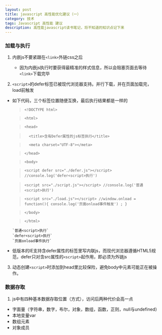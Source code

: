 ```yaml
---
layout: post
title: javascript 高性能优化建议（一）
category: 技术
tags: Javascript 高性能 建议
description: 高性能javascript读书笔记，将不知道的知识点记下来
---
```


### 加载与执行

1. 内嵌js不要紧跟在`<link>`外链css之后
    * 因为内嵌js执行时要获得最精准的样式信息，所以会阻塞页面去等待`<link>`下载完毕

2. `<script>`的defer标签已被现代浏览器支持。并行下载，并在页面加载完，load前触发
  * 如下代码，三个标签位置随便互换，最后执行结果都是一样的

    >   `<!DOCTYPE html>`
    
    >   `<html>`
    
    >    `<head>`
    
    >    `	<title>含有Defer属性的js标签执行</title>`
    
    >    `	<meta charset="UTF-8"></meta>`
    
    >    `</head>`
    
    >    `<body>`
    
    >    `<script defer src="./defer.js"></script> //console.log('defer<script>执行')`
    
    >    `<script src="./script.js"></script> //console.log('普通<script>执行')`
    
    >    `<script src="./load.js"></script> //window.onload = function(){ console.log('页面onload事件触发') ; }`
    
    >    `</body>`  
    
    >    `</html>`

        `普通<script>执行`
        `defer<script>执行`
        `页面onload事件执行`

  * 低版本的IE支持含defer属性的标签里写内联js，而现代浏览器遵循HTML5规范，defer只对含src属性的`<script>`起作用，即必须为外链js

3. 动态创建`<script>`时添加到head里比较保险，避免body中元素可能正在被操作。


### 数据存取

1. js中有四种基本数据存取位置（方式），访问后两种代价会高一点
  * 字面量（字符串，数字，布尔，对象，数组，函数，正则，null与undefined）
  * 本地变量var
  * 数组元素
  * 对象成员  
